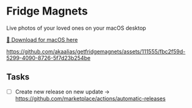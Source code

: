 # Fridge Magnets

Live photos of your loved ones on your macOS desktop

[🎁 Download for macOS here](https://github.com/akaalias/getfridgemagnets/releases/latest/download/FridgeMagnets.dmg)

https://github.com/akaalias/getfridgemagnets/assets/111555/fbc2f59d-5299-4090-8726-5f7d23b254be

## Tasks
- [ ] Create new release on new update -> https://github.com/marketplace/actions/automatic-releases
